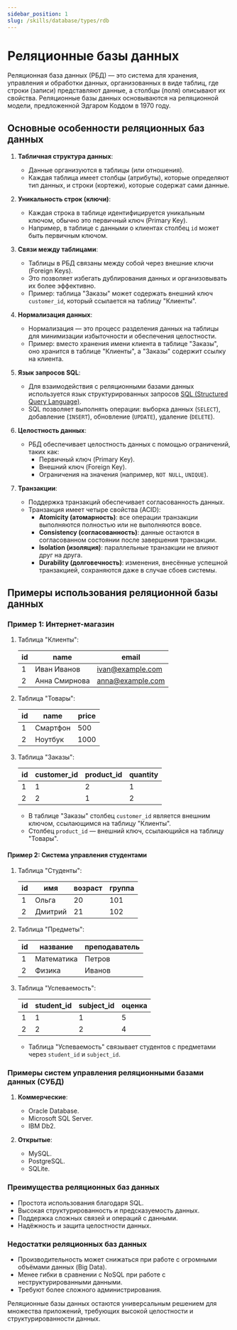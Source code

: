 ```yaml
---
sidebar_position: 1
slug: /skills/database/types/rdb
---
```


# Реляционные базы данных

Реляционная база данных (РБД) — это система для хранения, управления и обработки данных, организованных в виде таблиц, где строки (записи) представляют данные, а столбцы (поля) описывают их свойства. Реляционные базы данных основываются на реляционной модели, предложенной Эдгаром Коддом в 1970 году.

## Основные особенности реляционных баз данных

1. **Табличная структура данных**:
   - Данные организуются в таблицы (или отношения).
   - Каждая таблица имеет столбцы (атрибуты), которые определяют тип данных, и строки (кортежи), которые содержат сами данные.

2. **Уникальность строк (ключи)**:
   - Каждая строка в таблице идентифицируется уникальным ключом, обычно это первичный ключ (Primary Key).
   - Например, в таблице с данными о клиентах столбец `id` может быть первичным ключом.

3. **Связи между таблицами**:
   - Таблицы в РБД связаны между собой через внешние ключи (Foreign Keys).
   - Это позволяет избегать дублирования данных и организовывать их более эффективно.
   - Пример: таблица "Заказы" может содержать внешний ключ `customer_id`, который ссылается на таблицу "Клиенты".

4. **Нормализация данных**:
   - Нормализация — это процесс разделения данных на таблицы для минимизации избыточности и обеспечения целостности.
   - Пример: вместо хранения имени клиента в таблице "Заказы", оно хранится в таблице "Клиенты", а "Заказы" содержит ссылку на клиента.

5. **Язык запросов SQL**:
   - Для взаимодействия с реляционными базами данных используется язык структурированных запросов [SQL (Structured Query Language)](/docs/database/sql/index.md).
   - SQL позволяет выполнять операции: выборка данных (`SELECT`), добавление (`INSERT`), обновление (`UPDATE`), удаление (`DELETE`).

6. **Целостность данных**:
   - РБД обеспечивает целостность данных с помощью ограничений, таких как:
     - Первичный ключ (Primary Key).
     - Внешний ключ (Foreign Key).
     - Ограничения на значения (например, `NOT NULL`, `UNIQUE`).

7. **Транзакции**:
   - Поддержка транзакций обеспечивает согласованность данных.
   - Транзакция имеет четыре свойства (ACID):
     - **Atomicity (атомарность)**: все операции транзакции выполняются полностью или не выполняются вовсе.
     - **Consistency (согласованность)**: данные остаются в согласованном состоянии после завершения транзакции.
     - **Isolation (изоляция)**: параллельные транзакции не влияют друг на друга.
     - **Durability (долговечность)**: изменения, внесённые успешной транзакцией, сохраняются даже в случае сбоев системы.

## Примеры использования реляционной базы данных

### Пример 1: Интернет-магазин

1. Таблица "Клиенты":

   | id  | name      | email             |
   |-----|-----------|-------------------|
   | 1   | Иван Иванов | ivan@example.com |
   | 2   | Анна Смирнова | anna@example.com |

2. Таблица "Товары":

   | id  | name         | price  |
   |-----|--------------|--------|
   | 1   | Смартфон     | 500    |
   | 2   | Ноутбук      | 1000   |

3. Таблица "Заказы":

   | id  | customer_id | product_id | quantity |
   |-----|-------------|------------|----------|
   | 1   | 1           | 2          | 1        |
   | 2   | 2           | 1          | 2        |

   - В таблице "Заказы" столбец `customer_id` является внешним ключом, ссылающимся на таблицу "Клиенты".
   - Столбец `product_id` — внешний ключ, ссылающийся на таблицу "Товары".

#### Пример 2: Система управления студентами

1. Таблица "Студенты":

   | id  | имя         | возраст | группа  |
   |-----|-------------|---------|---------|
   | 1   | Ольга       | 20      | 101     |
   | 2   | Дмитрий     | 21      | 102     |

2. Таблица "Предметы":

   | id  | название      | преподаватель    |
   |-----|---------------|------------------|
   | 1   | Математика    | Петров           |
   | 2   | Физика        | Иванов           |

3. Таблица "Успеваемость":

   | id  | student_id | subject_id | оценка |
   |-----|------------|------------|--------|
   | 1   | 1          | 1          | 5      |
   | 2   | 2          | 2          | 4      |

   - Таблица "Успеваемость" связывает студентов с предметами через `student_id` и `subject_id`.


### Примеры систем управления реляционными базами данных (СУБД)

1. **Коммерческие**:
   - Oracle Database.
   - Microsoft SQL Server.
   - IBM Db2.

2. **Открытые**:
   - MySQL.
   - PostgreSQL.
   - SQLite.

### Преимущества реляционных баз данных

- Простота использования благодаря SQL.
- Высокая структурированность и предсказуемость данных.
- Поддержка сложных связей и операций с данными.
- Надёжность и защита целостности данных.

### Недостатки реляционных баз данных

- Производительность может снижаться при работе с огромными объёмами данных (Big Data).
- Менее гибки в сравнении с NoSQL при работе с неструктурированными данными.
- Требуют более сложного администрирования.

Реляционные базы данных остаются универсальным решением для множества приложений, требующих высокой целостности и структурированности данных.